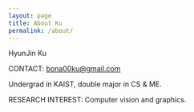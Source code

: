 ```yaml
---
layout: page
title: About Ku
permalink: /about/
---
```

HyunJin Ku

CONTACT: bona00ku@gmail.com

Undergrad in KAIST, double major in CS & ME.

RESEARCH INTEREST: Computer vision and graphics.


